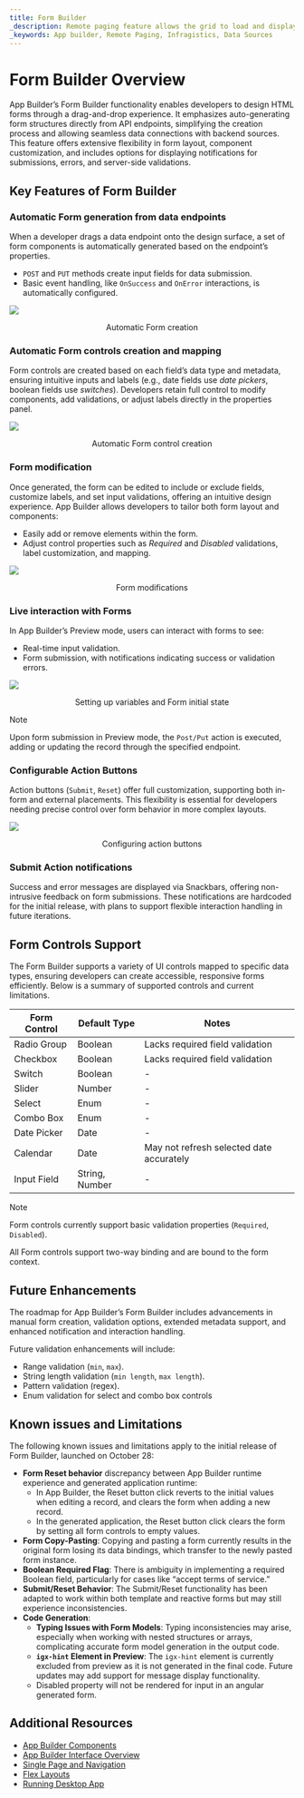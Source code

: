 ```yaml
---
title: Form Builder
_description: Remote paging feature allows the grid to load and display data dynamically, fetching only a portion of the data from the server as needed
_keywords: App builder, Remote Paging, Infragistics, Data Sources
---
```


# Form Builder Overview
App Builder’s Form Builder functionality enables developers to design HTML forms through a drag-and-drop experience. It emphasizes auto-generating form structures directly from API endpoints, simplifying the creation process and allowing seamless data connections with backend sources. This feature offers extensive flexibility in form layout, component customization, and includes options for displaying notifications for submissions, errors, and server-side validations.

## Key Features of Form Builder
### Automatic Form generation from data endpoints
When a developer drags a data endpoint onto the design surface, a set of form components is automatically generated based on the endpoint’s properties.
- `POST` and `PUT` methods create input fields for data submission.
- Basic event handling, like `OnSuccess` and `OnError` interactions, is automatically configured.

<img class="box-shadow" src="../images/using-data-in-your-app/automatinc-form-creation.gif" />
<p style="text-align:center;">Automatic Form creation</p>

### Automatic Form controls creation and mapping
Form controls are created based on each field’s data type and metadata, ensuring intuitive inputs and labels (e.g., date fields use *date pickers*, boolean fields use *switches*). Developers retain full control to modify components, add validations, or adjust labels directly in the properties panel.

<img class="box-shadow" src="../images/using-data-in-your-app/automatinc-form-controls.png" />
<p style="text-align:center;">Automatic Form control creation</p>

### Form modification
Once generated, the form can be edited to include or exclude fields, customize labels, and set input validations, offering an intuitive design experience. App Builder allows developers to tailor both form layout and components:
- Easily add or remove elements within the form.
- Adjust control properties such as *Required* and *Disabled* validations, label customization, and mapping.

<img class="box-shadow" src="../images/using-data-in-your-app/form-modifications.gif" />
<p style="text-align:center;">Form modifications</p>

### Live interaction with Forms
In App Builder’s Preview mode, users can interact with forms to see:
- Real-time input validation.
- Form submission, with notifications indicating success or validation errors.

<img class="box-shadow" src="../images/using-data-in-your-app/setting-up-variables-and-form-initial-state.gif" />
<p style="text-align:center;">Setting up variables and Form initial state</p>


> [!NOTE]
> Upon form submission in Preview mode, the `Post/Put` action is executed, adding or updating the record through the specified endpoint.

### Configurable Action Buttons
Action buttons (`Submit`, `Reset`) offer full customization, supporting both in-form and external placements. This flexibility is essential for developers needing precise control over form behavior in more complex layouts.


<img class="box-shadow" src="../images/using-data-in-your-app/configuring-action-buttons.png" />
<p style="text-align:center;">Configuring action buttons</p>


### Submit Action notifications
Success and error messages are displayed via Snackbars, offering non-intrusive feedback on form submissions. These notifications are hardcoded for the initial release, with plans to support flexible interaction handling in future iterations.

## Form Controls Support
The Form Builder supports a variety of UI controls mapped to specific data types, ensuring developers can create accessible, responsive forms efficiently. Below is a summary of supported controls and current limitations.

| Form Control  | Default Type  | Notes                                    |
|---------------|---------------|------------------------------------------|
| Radio Group   | Boolean       | Lacks required field validation          |
| Checkbox      | Boolean       | Lacks required field validation          |
| Switch        | Boolean       | -                                        |
| Slider        | Number        | -                                        |
| Select        | Enum          | -                                        |
| Combo Box     | Enum          | -                                        |
| Date Picker   | Date          | -                                        |
| Calendar      | Date          | May not refresh selected date accurately |
| Input Field   | String, Number| -                                        |

> [!NOTE]
> Form controls currently support basic validation properties (`Required`, `Disabled`). 

All Form controls support two-way binding and are bound to the form context.

## Future Enhancements
The roadmap for App Builder’s Form Builder includes advancements in manual form creation, validation options, extended metadata support, and enhanced notification and interaction handling.

Future validation enhancements will include:
- Range validation (`min`, `max`).
- String length validation (`min length`, `max length`).
- Pattern validation (regex).
- Enum validation for select and combo box controls

## Known issues and Limitations
The following known issues and limitations apply to the initial release of Form Builder, launched on October 28:

- **Form Reset behavior** discrepancy between App Builder runtime experience and generated application runtime:
    - In App Builder, the Reset button click reverts to the initial values when editing a record, and clears the form when adding a new record.
    - In the generated application, the Reset button click clears the form by setting all form controls to empty values.
- **Form Copy-Pasting**: Copying and pasting a form currently results in the original form losing its data bindings, which transfer to the newly pasted form instance.
- **Boolean Required Flag**: There is ambiguity in implementing a required Boolean field, particularly for cases like “accept terms of service.”
- **Submit/Reset Behavior**: The Submit/Reset functionality has been adapted to work within both template and reactive forms but may still experience inconsistencies.
- **Code Generation**:
    - **Typing Issues with Form Models**: Typing inconsistencies may arise, especially when working with nested structures or arrays, complicating accurate form model generation in the output code.
    - **`igx-hint` Element in Preview**: The `igx-hint` element is currently excluded from preview as it is not generated in the final code. Future updates may add support for message display functionality.
    - Disabled property will not be rendered for input in an angular generated form. 

## Additional Resources

<div class="divider--half"></div>

* [App Builder Components](../indigo-design-app-builder-components.md)
* [App Builder Interface Overview](../interface-overview.md)
* [Single Page and Navigation](../single-page-apps-and-navigation.md)
* [Flex Layouts](../flex-layouts/flex-layouts.md)
* [Running Desktop App](../running-desktop-app.md)
